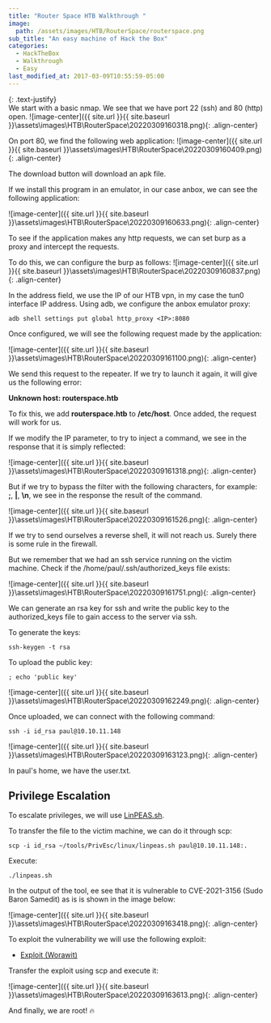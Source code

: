 ```yaml
---
title: "Router Space HTB Walkthrough "
image: 
  path: /assets/images/HTB/RouterSpace/routerspace.png
sub_title: "An easy machine of Hack the Box"
categories:
  - HackTheBox
  - Walkthrough
  - Easy
last_modified_at: 2017-03-09T10:55:59-05:00
---
```


{: .text-justify}  
We start with a basic nmap. We see that we have port 22 (ssh) and 80 (http) open.
![image-center]({{ site.url }}{{ site.baseurl }}\assets\images\HTB\RouterSpace\20220309160318.png){: .align-center}


On port 80, we find the following web application:
![image-center]({{ site.url }}{{ site.baseurl }}\assets\images\HTB\RouterSpace\20220309160409.png){: .align-center}


The download button will download an apk file.

If we install this program in an emulator, in our case anbox, we can see the following application:

![image-center]({{ site.url }}{{ site.baseurl }}\assets\images\HTB\RouterSpace\20220309160633.png){: .align-center}


To see if the application makes any http requests, we can set burp as a proxy and intercept the requests.

To do this, we can configure the burp as follows:
![image-center]({{ site.url }}{{ site.baseurl }}\assets\images\HTB\RouterSpace\20220309160837.png){: .align-center}

  
In the address field, we use the IP of our HTB vpn, in my case the tun0 interface IP address. Using adb, we configure the anbox emulator proxy:

``adb shell settings put global http_proxy <IP>:8080``

Once configured, we will see the following request made by the application:

![image-center]({{ site.url }}{{ site.baseurl }}\assets\images\HTB\RouterSpace\20220309161100.png){: .align-center}

We send this request to the repeater.
If we try to launch it again, it will give us the following error:

**Unknown host: routerspace.htb**

To fix this, we add **routerspace.htb** to **/etc/host**. Once added, the request will work for us.

If we modify the IP parameter, to try to inject a command, we see in the response that it is simply reflected:

![image-center]({{ site.url }}{{ site.baseurl }}\assets\images\HTB\RouterSpace\20220309161318.png){: .align-center}

But if we try to bypass the filter with the following characters, for example: **;**, **|**, **\n**, we see in the response the result of the command.

![image-center]({{ site.url }}{{ site.baseurl }}\assets\images\HTB\RouterSpace\20220309161526.png){: .align-center}

If we try to send ourselves a reverse shell, it will not reach us. Surely there is some rule in the firewall.
  
But we remember that we had an ssh service running on the victim machine.
Check if the /home/paul/.ssh/authorized_keys file exists:

![image-center]({{ site.url }}{{ site.baseurl }}\assets\images\HTB\RouterSpace\20220309161751.png){: .align-center}

We can generate an rsa key for ssh and write the public key to the authorized_keys file to gain access to the server via ssh.

To generate the keys:

``ssh-keygen -t rsa``

To upload the public key:

``; echo 'public key'``

![image-center]({{ site.url }}{{ site.baseurl }}\assets\images\HTB\RouterSpace\20220309162249.png){: .align-center}

Once uploaded, we can connect with the following command: 

``ssh -i id_rsa paul@10.10.11.148``

![image-center]({{ site.url }}{{ site.baseurl }}\assets\images\HTB\RouterSpace\20220309163123.png){: .align-center}

In paul's home, we have the user.txt.

## Privilege Escalation

To escalate privileges, we will use [LinPEAS.sh](https://github.com/carlospolop/PEASS-ng/tree/master/linPEAS).

To transfer the file to the victim machine, we can do it through scp:

``scp -i id_rsa ~/tools/PrivEsc/linux/linpeas.sh paul@10.10.11.148:.``

Execute:

``./linpeas.sh``

In the output of the tool, ee see that it is vulnerable to CVE-2021-3156 (Sudo Baron Samedit) as is is shown in the image below:

![image-center]({{ site.url }}{{ site.baseurl }}\assets\images\HTB\RouterSpace\20220309163418.png){: .align-center}

To exploit the vulnerability we will use the following exploit: 
- [Exploit (Worawit)](https://github.com/worawit/CVE-2021-3156/blob/main/exploit_nss.py)

Transfer the exploit using scp and execute it:

![image-center]({{ site.url }}{{ site.baseurl }}\assets\images\HTB\RouterSpace\20220309163613.png){: .align-center}

And finally, we are root! 🔥